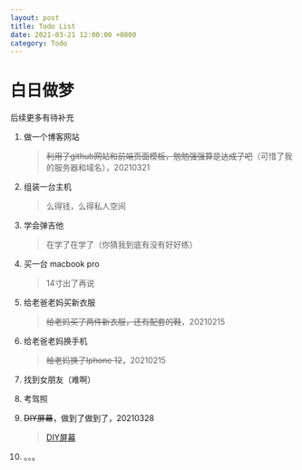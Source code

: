 ```yaml
---
layout: post
title: Todo List
date: 2021-03-21 12:00:00 +0800
category: Todo
---
```


# 白日做梦

后续更多有待补充

1. 做一个博客网站

   > ~~利用了github网站和前端页面模板，勉勉强强算是达成了吧~~（可惜了我的服务器和域名），20210321

2. 组装一台主机

   > 么得钱，么得私人空间

3. 学会弹吉他

   > 在学了在学了（你猜我到底有没有好好练）

4. 买一台 macbook pro

   > 14寸出了再说

5. 给老爸老妈买新衣服

   > ~~给老妈买了两件新衣服，还有配套的鞋~~，20210215

6. 给老爸老妈换手机

   > ~~给老妈换了Iphone 12~~，20210215

7. 找到女朋友（难啊）

8. 考驾照

9. ~~DIY屏幕~~，做到了做到了，20210328
    
    > [DIY屏幕](https://ashestar.github.io/diy/2021/03/28/DIY%E5%B1%8F%E5%B9%95.html)

10. 。。。